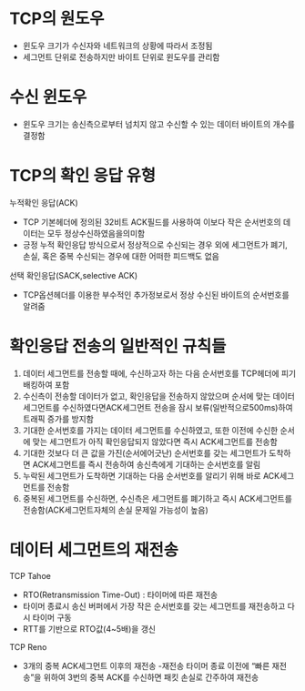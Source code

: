 # TCP의 원도우
- 윈도우 크기가 수신자와 네트워크의 상황에 따라서 조정됨
- 세그먼트 단위로 전송하지만 바이트 단위로 윈도우를 관리함

# 수신 윈도우
- 윈도우 크기는 송신측으로부터 넘치지 않고 수신할 수 있는 데이터 바이트의 개수를 결정함

# TCP의 확인 응답 유형
누적확인 응답(ACK)
- TCP 기본헤더에 정의된 32비트 ACK필드를 사용하여 이보다 작은 순서번호의 데이터는 모두 정상수신하였음을의미함
- 긍정 누적 확인응답 방식으로서 정상적으로 수신되는 경우 외에 세그먼트가 폐기, 손실, 혹은 중복 수신되는 경우에 대한 어떠한 피드백도 없음

선택 확인응답(SACK,selective ACK)
- TCP옵션헤더를 이용한 부수적인 추가정보로서 정상 수신된 바이트의 순서번호를 알려줌

# 확인응답 전송의 일반적인 규칙들
1. 데이터 세그먼트를 전송할 때에, 수신하고자 하는 다음 순서번호를 TCP헤더에 피기배킹하여 포함
2. 수신측이 전송할 데이터가 없고, 확인응답을 전송하지 않았으며 순서에 맞는 데이터 세그먼트를 수신하였다면ACK세그먼트 전송을 잠시 보류(일반적으로500ms)하여 트래픽 증가를 방지함
3. 기대한 순서번호를 가지는 데이터 세그먼트를 수신하였고, 또한 이전에 수신한 순서에 맞는 세그먼트가 아직 확인응답되지 않았다면 즉시 ACK세그먼트를 전송함
4. 기대한 것보다 더 큰 값을 가진(순서에어긋난) 순서번호를 갖는 세그먼트가 도착하면 ACK세그먼트를 즉시 전송하여 송신측에게 기대하는 순서번호를 알림
5. 누락된 세그먼트가 도착하면 기대하는 다음 순서번호를 알리기 위해 바로 ACK세그먼트를 전송함
6. 중복된 세그먼트를 수신하면, 수신측은 세그먼트를 폐기하고 즉시 ACK세그먼트를 전송함(ACK세그먼트자체의 손실 문제일 가능성이 높음)

# 데이터 세그먼트의 재전송
TCP Tahoe
- RTO(Retransmission Time-Out) : 타이머에 따른 재전송
- 타이머 종료시 송신 버퍼에서 가장 작은 순서번호를 갖는 세그먼트를 재전송하고 다시 타이머 구동
- RTT를 기반으로 RTO값(4~5배)을 갱신

TCP Reno
- 3개의 중복 ACK세그먼트 이후의 재전송
-재전송 타이머 종료 이전에 “빠른 재전송”을 위하여 3번의 중복 ACK를 수신하면 패킷 손실로 간주하여 재전송
